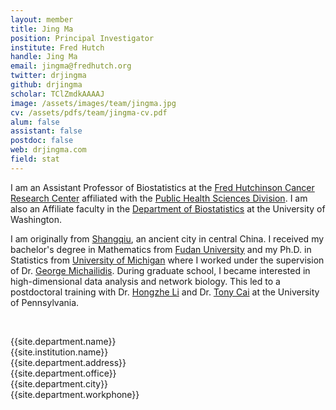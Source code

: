 ```yaml
---
layout: member
title: Jing Ma
position: Principal Investigator
institute: Fred Hutch  
handle: Jing Ma
email: jingma@fredhutch.org
twitter: drjingma
github: drjingma
scholar: TClZmdkAAAAJ
image: /assets/images/team/jingma.jpg
cv: /assets/pdfs/team/jingma-cv.pdf
alum: false
assistant: false
postdoc: false
web: drjingma.com
field: stat
---
```


I am an Assistant Professor of Biostatistics at the [Fred Hutchinson Cancer Research Center](http://www.fhcrc.org/) affiliated with the [Public Health Sciences Division](https://www.fredhutch.org/en/research/divisions/public-health-sciences-division.html). I am also an Affiliate faculty in the [Department of Biostatistics](https://www.biostat.washington.edu/people/faculty) at the University of Washington. 

I am originally from [Shangqiu](https://en.wikipedia.org/wiki/Shangqiu), an ancient city in central China. I received my bachelor's degree in Mathematics from [Fudan University](https://www.fudan.edu.cn/en/) and my Ph.D. in Statistics from [University of Michigan](https://lsa.umich.edu/stats) where I worked under the supervision of Dr. [George Michailidis](https://informatics.research.ufl.edu/homepage/about-us/michailidis.html). During graduate school, I became interested in high-dimensional data analysis and network biology. This led to a postdoctoral training with Dr. [Hongzhe Li](http://statgene.med.upenn.edu/) and Dr. [Tony Cai](http://www-stat.wharton.upenn.edu/~tcai/) at the University of Pennsylvania.   

<br>

{{site.department.name}}<br>
{{site.institution.name}}<br>
{{site.department.address}}<br>
{{site.department.office}}<br>
{{site.department.city}}<br>
{{site.department.workphone}}




